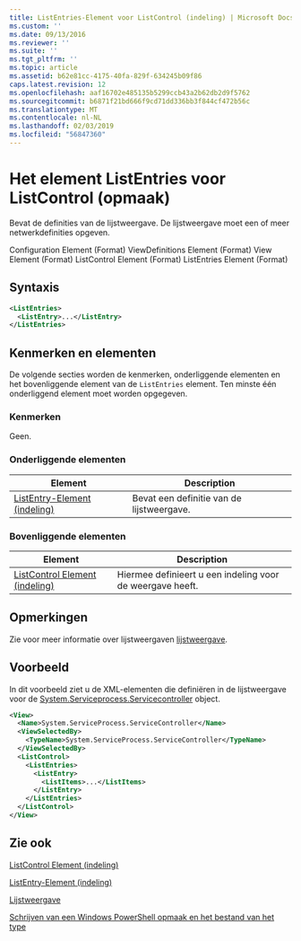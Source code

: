 ```yaml
---
title: ListEntries-Element voor ListControl (indeling) | Microsoft Docs
ms.custom: ''
ms.date: 09/13/2016
ms.reviewer: ''
ms.suite: ''
ms.tgt_pltfrm: ''
ms.topic: article
ms.assetid: b62e81cc-4175-40fa-829f-634245b09f86
caps.latest.revision: 12
ms.openlocfilehash: aaf16702e485135b5299ccb43a2b62db2d9f5762
ms.sourcegitcommit: b6871f21bd666f9cd71dd336bb3f844cf472b56c
ms.translationtype: MT
ms.contentlocale: nl-NL
ms.lasthandoff: 02/03/2019
ms.locfileid: "56847360"
---
```

# <a name="listentries-element-for-listcontrol-format"></a>Het element ListEntries voor ListControl (opmaak)

Bevat de definities van de lijstweergave. De lijstweergave moet een of meer netwerkdefinities opgeven.

Configuration Element (Format) ViewDefinitions Element (Format) View Element (Format) ListControl Element (Format) ListEntries Element (Format)

## <a name="syntax"></a>Syntaxis

```xml
<ListEntries>
  <ListEntry>...</ListEntry>
</ListEntries>
```

## <a name="attributes-and-elements"></a>Kenmerken en elementen

De volgende secties worden de kenmerken, onderliggende elementen en het bovenliggende element van de `ListEntries` element. Ten minste één onderliggend element moet worden opgegeven.

### <a name="attributes"></a>Kenmerken

Geen.

### <a name="child-elements"></a>Onderliggende elementen

|Element|Description|
|-------------|-----------------|
|[ListEntry-Element (indeling)](./listentry-element-for-listcontrol-format.md)|Bevat een definitie van de lijstweergave.|

### <a name="parent-elements"></a>Bovenliggende elementen

|Element|Description|
|-------------|-----------------|
|[ListControl Element (indeling)](./listcontrol-element-format.md)|Hiermee definieert u een indeling voor de weergave heeft.|

## <a name="remarks"></a>Opmerkingen

Zie voor meer informatie over lijstweergaven [lijstweergave](./creating-a-list-view.md).

## <a name="example"></a>Voorbeeld

In dit voorbeeld ziet u de XML-elementen die definiëren in de lijstweergave voor de [System.Serviceprocess.Servicecontroller](/dotnet/api/System.ServiceProcess.ServiceController) object.

```xml
<View>
  <Name>System.ServiceProcess.ServiceController</Name>
  <ViewSelectedBy>
    <TypeName>System.ServiceProcess.ServiceController</TypeName>
  </ViewSelectedBy>
  <ListControl>
    <ListEntries>
      <ListEntry>
        <ListItems>...</ListItems>
      </ListEntry>
    </ListEntries>
  </ListControl>
</View>
```

## <a name="see-also"></a>Zie ook

[ListControl Element (indeling)](./listcontrol-element-format.md)

[ListEntry-Element (indeling)](./listentry-element-for-listcontrol-format.md)

[Lijstweergave](./creating-a-list-view.md)

[Schrijven van een Windows PowerShell opmaak en het bestand van het type](./writing-a-powershell-formatting-file.md)

